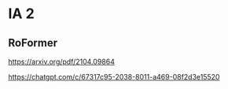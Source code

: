 # IA 2

## RoFormer
https://arxiv.org/pdf/2104.09864

https://chatgpt.com/c/67317c95-2038-8011-a469-08f2d3e15520